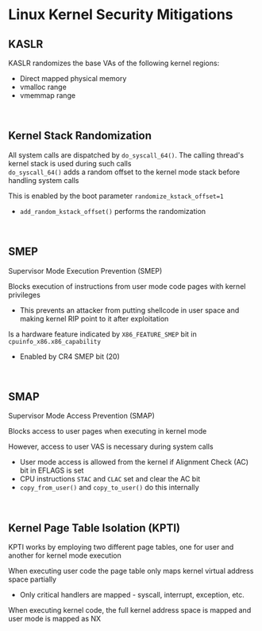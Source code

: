 # Linux Kernel Security Mitigations

## KASLR

KASLR randomizes the base VAs of the following kernel regions:
- Direct mapped physical memory
- vmalloc range
- vmemmap range  

<br />

## Kernel Stack Randomization

All system calls are dispatched by `do_syscall_64()`. The calling thread's kernel stack is used during such calls  
`do_syscall_64()` adds a random offset to the kernel mode stack before handling system calls  

This is enabled by the boot parameter `randomize_kstack_offset=1`  
- `add_random_kstack_offset()` performs the randomization  

<br />

## SMEP

Supervisor Mode Execution Prevention (SMEP)  

Blocks execution of instructions from user mode code pages with kernel privileges  
- This prevents an attacker from putting shellcode in user space and making kernel RIP point to it after exploitation  

Is a hardware feature indicated by `X86_FEATURE_SMEP` bit in `cpuinfo_x86.x86_capability`
- Enabled by CR4 SMEP bit (20)  

<br />

## SMAP

Supervisor Mode Access Prevention (SMAP)  

Blocks access to user pages when executing in kernel mode  

However, access to user VAS is necessary during system calls  
- User mode access is allowed from the kernel if Alignment Check (AC) bit in EFLAGS is set  
- CPU instructions `STAC` and `CLAC` set and clear the AC bit  
- `copy_from_user()` and `copy_to_user()` do this internally  

<br />

## Kernel Page Table Isolation (KPTI)

KPTI works by employing two different page tables, one for user and another for kernel mode execution  

When executing user code the page table only maps kernel virtual address space partially 
- Only critical handlers are mapped - syscall, interrupt, exception, etc.  

When executing kernel code, the full kernel address space is mapped and user mode is mapped as NX  


